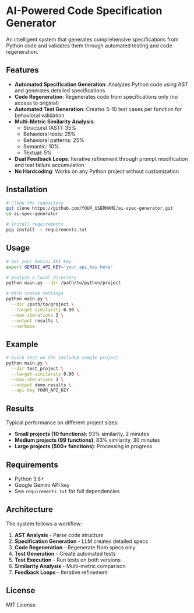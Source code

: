 # AI-Powered Code Specification Generator

An intelligent system that generates comprehensive specifications from Python code and validates them through automated testing and code regeneration.

## Features

- **Automated Specification Generation**: Analyzes Python code using AST and generates detailed specifications
- **Code Regeneration**: Regenerates code from specifications only (no access to original)
- **Automated Test Generation**: Creates 5-10 test cases per function for behavioral validation
- **Multi-Metric Similarity Analysis**: 
  - Structural (AST): 35%
  - Behavioral tests: 25%
  - Behavioral patterns: 25%
  - Semantic: 10%
  - Textual: 5%
- **Dual Feedback Loops**: Iterative refinement through prompt modification and test failure accumulation
- **No Hardcoding**: Works on any Python project without customization

## Installation

```bash
# Clone the repository
git clone https://github.com/YOUR_USERNAME/ai-spec-generator.git
cd ai-spec-generator

# Install requirements
pip install -r requirements.txt
```

## Usage

```bash
# Set your Gemini API key
export GEMINI_API_KEY='your_api_key_here'

# Analyze a local directory
python main.py --dir /path/to/python/project

# With custom settings
python main.py \
  --dir /path/to/project \
  --target-similarity 0.90 \
  --max-iterations 3 \
  --output results \
  --verbose
```

## Example

```bash
# Quick test on the included sample project
python main.py \
  --dir test_project \
  --target-similarity 0.90 \
  --max-iterations 3 \
  --output demo_results \
  --api-key YOUR_API_KEY
```

## Results

Typical performance on different project sizes:

- **Small projects (10 functions)**: 93% similarity, 2 minutes
- **Medium projects (99 functions)**: 83% similarity, 30 minutes
- **Large projects (500+ functions)**: Processing in progress

## Requirements

- Python 3.8+
- Google Gemini API key
- See `requirements.txt` for full dependencies

## Architecture

The system follows a workflow:
1. **AST Analysis** - Parse code structure
2. **Specification Generation** - LLM creates detailed specs
3. **Code Regeneration** - Regenerate from specs only
4. **Test Generation** - Create automated tests
5. **Test Execution** - Run tests on both versions
6. **Similarity Analysis** - Multi-metric comparison
7. **Feedback Loops** - Iterative refinement

## License

MIT License

